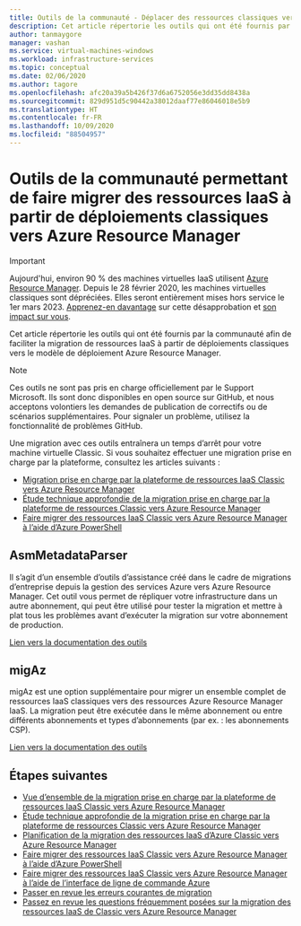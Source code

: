 ```yaml
---
title: Outils de la communauté - Déplacer des ressources classiques vers Azure Resource Manager
description: Cet article répertorie les outils qui ont été fournis par la communauté afin de faciliter la migration de ressources IaaS à partir de déploiements classiques vers le modèle de déploiement Azure Resource Manager.
author: tanmaygore
manager: vashan
ms.service: virtual-machines-windows
ms.workload: infrastructure-services
ms.topic: conceptual
ms.date: 02/06/2020
ms.author: tagore
ms.openlocfilehash: afc20a39a5b426f37d6a6752056e3dd35dd8438a
ms.sourcegitcommit: 829d951d5c90442a38012daaf77e86046018e5b9
ms.translationtype: HT
ms.contentlocale: fr-FR
ms.lasthandoff: 10/09/2020
ms.locfileid: "88504957"
---
```

# <a name="community-tools-to-migrate-iaas-resources-from-classic-to-azure-resource-manager"></a>Outils de la communauté permettant de faire migrer des ressources IaaS à partir de déploiements classiques vers Azure Resource Manager

> [!IMPORTANT]
> Aujourd'hui, environ 90 % des machines virtuelles IaaS utilisent [Azure Resource Manager](https://azure.microsoft.com/features/resource-manager/). Depuis le 28 février 2020, les machines virtuelles classiques sont dépréciées. Elles seront entièrement mises hors service le 1er mars 2023. [Apprenez-en davantage]( https://aka.ms/classicvmretirement) sur cette désapprobation et [son impact sur vous](../classic-vm-deprecation.md#how-does-this-affect-me).

Cet article répertorie les outils qui ont été fournis par la communauté afin de faciliter la migration de ressources IaaS à partir de déploiements classiques vers le modèle de déploiement Azure Resource Manager.

> [!NOTE]
> Ces outils ne sont pas pris en charge officiellement par le Support Microsoft. Ils sont donc disponibles en open source sur GitHub, et nous acceptons volontiers les demandes de publication de correctifs ou de scénarios supplémentaires. Pour signaler un problème, utilisez la fonctionnalité de problèmes GitHub.
> 
> Une migration avec ces outils entraînera un temps d’arrêt pour votre machine virtuelle Classic. Si vous souhaitez effectuer une migration prise en charge par la plateforme, consultez les articles suivants : 
> 
>   * [Migration prise en charge par la plateforme de ressources IaaS Classic vers Azure Resource Manager](migration-classic-resource-manager-overview.md)
>   * [Étude technique approfondie de la migration prise en charge par la plateforme de ressources Classic vers Azure Resource Manager](../migration-classic-resource-manager-deep-dive.md)
>   * [Faire migrer des ressources IaaS Classic vers Azure Resource Manager à l’aide d’Azure PowerShell](migration-classic-resource-manager-ps.md)
> 
> 

## <a name="asmmetadataparser"></a>AsmMetadataParser
Il s’agit d’un ensemble d’outils d’assistance créé dans le cadre de migrations d’entreprise depuis la gestion des services Azure vers Azure Resource Manager. Cet outil vous permet de répliquer votre infrastructure dans un autre abonnement, qui peut être utilisé pour tester la migration et mettre à plat tous les problèmes avant d’exécuter la migration sur votre abonnement de production.

[Lien vers la documentation des outils](https://github.com/Azure/classic-iaas-resourcemanager-migration/tree/master/AsmToArmMigrationApiToolset)

## <a name="migaz"></a>migAz
migAz est une option supplémentaire pour migrer un ensemble complet de ressources IaaS classiques vers des ressources Azure Resource Manager IaaS. La migration peut être exécutée dans le même abonnement ou entre différents abonnements et types d’abonnements (par ex. : les abonnements CSP).

[Lien vers la documentation des outils](https://github.com/Azure/migAz)

## <a name="next-steps"></a>Étapes suivantes

* [Vue d’ensemble de la migration prise en charge par la plateforme de ressources IaaS Classic vers Azure Resource Manager](migration-classic-resource-manager-overview.md?toc=%2fazure%2fvirtual-machines%2fwindows%2ftoc.json)
* [Étude technique approfondie de la migration prise en charge par la plateforme de ressources Classic vers Azure Resource Manager](../migration-classic-resource-manager-deep-dive.md?toc=%2fazure%2fvirtual-machines%2fwindows%2ftoc.json)
* [Planification de la migration des ressources IaaS d’Azure Classic vers Azure Resource Manager](migration-classic-resource-manager-plan.md?toc=%2fazure%2fvirtual-machines%2fwindows%2ftoc.json)
* [Faire migrer des ressources IaaS Classic vers Azure Resource Manager à l’aide d’Azure PowerShell](migration-classic-resource-manager-ps.md?toc=%2fazure%2fvirtual-machines%2fwindows%2ftoc.json)
* [Faire migrer des ressources IaaS Classic vers Azure Resource Manager à l’aide de l’interface de ligne de commande Azure](../linux/migration-classic-resource-manager-cli.md?toc=%2fazure%2fvirtual-machines%2fwindows%2ftoc.json)
* [Passer en revue les erreurs courantes de migration](migration-classic-resource-manager-errors.md?toc=%2fazure%2fvirtual-machines%2fwindows%2ftoc.json)
* [Passez en revue les questions fréquemment posées sur la migration des ressources IaaS de Classic vers Azure Resource Manager](../migration-classic-resource-manager-faq.md?toc=%2fazure%2fvirtual-machines%2fwindows%2ftoc.json)
